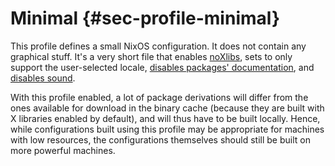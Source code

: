 # Minimal {#sec-profile-minimal}

This profile defines a small NixOS configuration. It does not contain any
graphical stuff. It's a very short file that enables
[noXlibs](#opt-environment.noXlibs), sets
[](#opt-i18n.supportedLocales) to
only support the user-selected locale,
[disables packages' documentation](#opt-documentation.enable),
and [disables sound](#opt-sound.enable).

With this profile enabled, a lot of package derivations will differ from the
ones available for download in the binary cache (because they are built with
X libraries enabled by default), and will thus have to be built locally. 
Hence, while configurations built using this profile may be appropriate for
machines with low resources, the configurations themselves should still be
built on more powerful machines.
